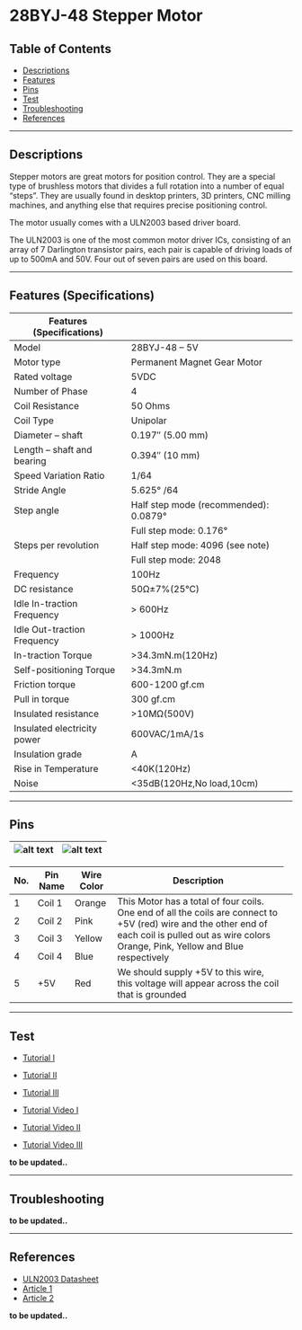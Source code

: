# 28BYJ-48 Stepper Motor

## Table of Contents

-   [Descriptions](#descriptions)
-   [Features](#features)
-   [Pins](#pins)
-   [Test](#test-code)
-   [Troubleshooting](#troubleshooting)
-   [References](#references)

---

## Descriptions

Stepper motors are great motors for position control. They are a special type of brushless motors that divides a full rotation into a number of equal “steps”. They are usually found in desktop printers, 3D printers, CNC milling machines, and anything else that requires precise positioning control.

The motor usually comes with a ULN2003 based driver board.

The ULN2003 is one of the most common motor driver ICs, consisting of an array of 7 Darlington transistor pairs, each pair is capable of driving loads of up to 500mA and 50V. Four out of seven pairs are used on this board.

---

## Features (Specifications)

| Features (Specifications)   |                                       |
| --------------------------- | ------------------------------------- |
| Model                       | 28BYJ-48 – 5V                         |
| Motor type                  | Permanent Magnet Gear Motor           |
| Rated voltage               | 5VDC                                  |
| Number of Phase             | 4                                     |
| Coil Resistance             | 50 Ohms                               |
| Coil Type                   | Unipolar                              |
| Diameter – shaft            | 0.197″ (5.00 mm)                      |
| Length – shaft and bearing  | 0.394″ (10 mm)                        |
| Speed Variation Ratio       | 1/64                                  |
| Stride Angle                | 5.625° /64                            |
| Step angle                  | Half step mode (recommended): 0.0879° |
|                             | Full step mode: 0.176°                |
| Steps per revolution        | Half step mode: 4096 (see note)       |
|                             | Full step mode: 2048                  |
| Frequency                   | 100Hz                                 |
| DC resistance               | 50Ω±7%(25℃)                           |
| Idle In-traction Frequency  | > 600Hz                               |
| Idle Out-traction Frequency | > 1000Hz                              |
| In-traction Torque          | >34.3mN.m(120Hz)                      |
| Self-positioning Torque     | >34.3mN.m                             |
| Friction torque             | 600-1200 gf.cm                        |
| Pull in torque              | 300 gf.cm                             |
| Insulated resistance        | >10MΩ(500V)                           |
| Insulated electricity power | 600VAC/1mA/1s                         |
| Insulation grade            | A                                     |
| Rise in Temperature         | <40K(120Hz)                           |
| Noise                       | <35dB(120Hz,No load,10cm)             |

---

## Pins

| ![alt text](https://bit.ly/3dfYyVP '28BYJ-48') | ![alt text](https://bit.ly/3rzcvU2 '28BYJ-48') |
| ---------------------------------------------- | ---------------------------------------------- |

| No. | Pin Name | Wire Color                                                                                                                                                                                                                      | Description                                                                                  |
| --- | -------- | ------------------------------------------------------------------------------------------------------------------------------------------------------------------------------------------------------------------------------- | -------------------------------------------------------------------------------------------- |
| 1   | Coil 1   | Orange <td rowspan="4">This Motor has a total of four coils. One end of all the coils are connect to +5V (red) wire and the other end of each coil is pulled out as wire colors Orange, Pink, Yellow and Blue respectively</td> |
| 2   | Coil 2   | Pink                                                                                                                                                                                                                            |
| 3   | Coil 3   | Yellow                                                                                                                                                                                                                          |
| 4   | Coil 4   | Blue                                                                                                                                                                                                                            |
| 5   | +5V      | Red                                                                                                                                                                                                                             | We should supply +5V to this wire, this voltage will appear across the coil that is grounded |

---

## Test

-   [Tutorial I](https://bit.ly/3sAhcyh)
-   [Tutorial II](https://bit.ly/3m4XPux)
-   [Tutorial III](https://bit.ly/3wd5bAO)

-   [Tutorial Video I](https://youtu.be/avrdDZD7qEQ)
-   [Tutorial Video II](https://youtu.be/4iRvjBwAzrM)
-   [Tutorial Video III](https://youtu.be/lmMTsbSbHC8)

**to be updated..**

---

## Troubleshooting

**to be updated..**

---

## References

-   [ULN2003 Datasheet](https://bit.ly/3dlhOBc)
-   [Article 1](https://bit.ly/2QRyqZZ)
-   [Article 2](https://bit.ly/2PCV0oG)

**to be updated..**

